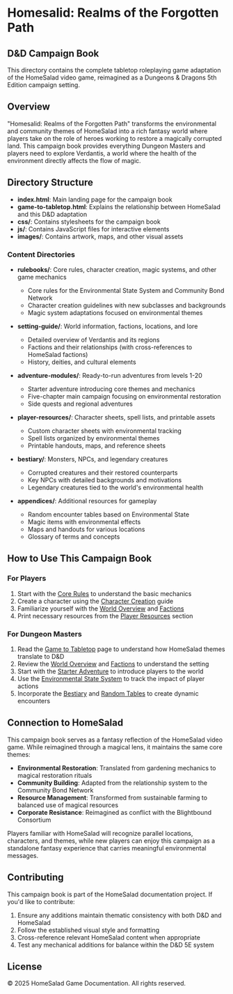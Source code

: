 # Homesalid: Realms of the Forgotten Path

## D&D Campaign Book

This directory contains the complete tabletop roleplaying game adaptation of the HomeSalad video game, reimagined as a Dungeons & Dragons 5th Edition campaign setting.

## Overview

"Homesalid: Realms of the Forgotten Path" transforms the environmental and community themes of HomeSalad into a rich fantasy world where players take on the role of heroes working to restore a magically corrupted land. This campaign book provides everything Dungeon Masters and players need to explore Verdantis, a world where the health of the environment directly affects the flow of magic.

## Directory Structure

- **index.html**: Main landing page for the campaign book
- **game-to-tabletop.html**: Explains the relationship between HomeSalad and this D&D adaptation
- **css/**: Contains stylesheets for the campaign book
- **js/**: Contains JavaScript files for interactive elements
- **images/**: Contains artwork, maps, and other visual assets

### Content Directories

- **rulebooks/**: Core rules, character creation, magic systems, and other game mechanics
  - Core rules for the Environmental State System and Community Bond Network
  - Character creation guidelines with new subclasses and backgrounds
  - Magic system adaptations focused on environmental themes
  
- **setting-guide/**: World information, factions, locations, and lore
  - Detailed overview of Verdantis and its regions
  - Factions and their relationships (with cross-references to HomeSalad factions)
  - History, deities, and cultural elements
  
- **adventure-modules/**: Ready-to-run adventures from levels 1-20
  - Starter adventure introducing core themes and mechanics
  - Five-chapter main campaign focusing on environmental restoration
  - Side quests and regional adventures
  
- **player-resources/**: Character sheets, spell lists, and printable assets
  - Custom character sheets with environmental tracking
  - Spell lists organized by environmental themes
  - Printable handouts, maps, and reference sheets
  
- **bestiary/**: Monsters, NPCs, and legendary creatures
  - Corrupted creatures and their restored counterparts
  - Key NPCs with detailed backgrounds and motivations
  - Legendary creatures tied to the world's environmental health
  
- **appendices/**: Additional resources for gameplay
  - Random encounter tables based on Environmental State
  - Magic items with environmental effects
  - Maps and handouts for various locations
  - Glossary of terms and concepts

## How to Use This Campaign Book

### For Players

1. Start with the [Core Rules](rulebooks/core-rules.html) to understand the basic mechanics
2. Create a character using the [Character Creation](rulebooks/character-creation.html) guide
3. Familiarize yourself with the [World Overview](setting-guide/world-overview.html) and [Factions](setting-guide/factions.html)
4. Print necessary resources from the [Player Resources](player-resources/character-sheets.html) section

### For Dungeon Masters

1. Read the [Game to Tabletop](game-to-tabletop.html) page to understand how HomeSalad themes translate to D&D
2. Review the [World Overview](setting-guide/world-overview.html) and [Factions](setting-guide/factions.html) to understand the setting
3. Start with the [Starter Adventure](adventure-modules/starter-adventure.html) to introduce players to the world
4. Use the [Environmental State System](rulebooks/core-rules.html#environmental-state) to track the impact of player actions
5. Incorporate the [Bestiary](bestiary/monsters.html) and [Random Tables](appendices/random-tables.html) to create dynamic encounters

## Connection to HomeSalad

This campaign book serves as a fantasy reflection of the HomeSalad video game. While reimagined through a magical lens, it maintains the same core themes:

- **Environmental Restoration**: Translated from gardening mechanics to magical restoration rituals
- **Community Building**: Adapted from the relationship system to the Community Bond Network
- **Resource Management**: Transformed from sustainable farming to balanced use of magical resources
- **Corporate Resistance**: Reimagined as conflict with the Blightbound Consortium

Players familiar with HomeSalad will recognize parallel locations, characters, and themes, while new players can enjoy this campaign as a standalone fantasy experience that carries meaningful environmental messages.

## Contributing

This campaign book is part of the HomeSalad documentation project. If you'd like to contribute:

1. Ensure any additions maintain thematic consistency with both D&D and HomeSalad
2. Follow the established visual style and formatting
3. Cross-reference relevant HomeSalad content when appropriate
4. Test any mechanical additions for balance within the D&D 5E system

## License

© 2025 HomeSalad Game Documentation. All rights reserved.